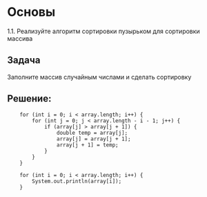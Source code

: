 # Основы

1.1. Реализуйте алгоритм сортировки пузырьком для сортировки массива

Задача
--------
Заполните массив случайным числами и сделать сортировку


Решение:
--------

        for (int i = 0; i < array.length; i++) {
            for (int j = 0; j < array.length - i - 1; j++) {
                if (array[j] > array[j + 1]) {
                    double temp = array[j];
                    array[j] = array[j + 1];
                    array[j + 1] = temp;
                }
            }
        }

        for (int i = 0; i < array.length; i++) {
            System.out.println(array[i]);
        }


